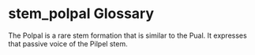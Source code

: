 # stem_polpal Glossary
The Polpal is a rare stem formation that is similar to the Pual.  It expresses that passive voice of the Pilpel stem.